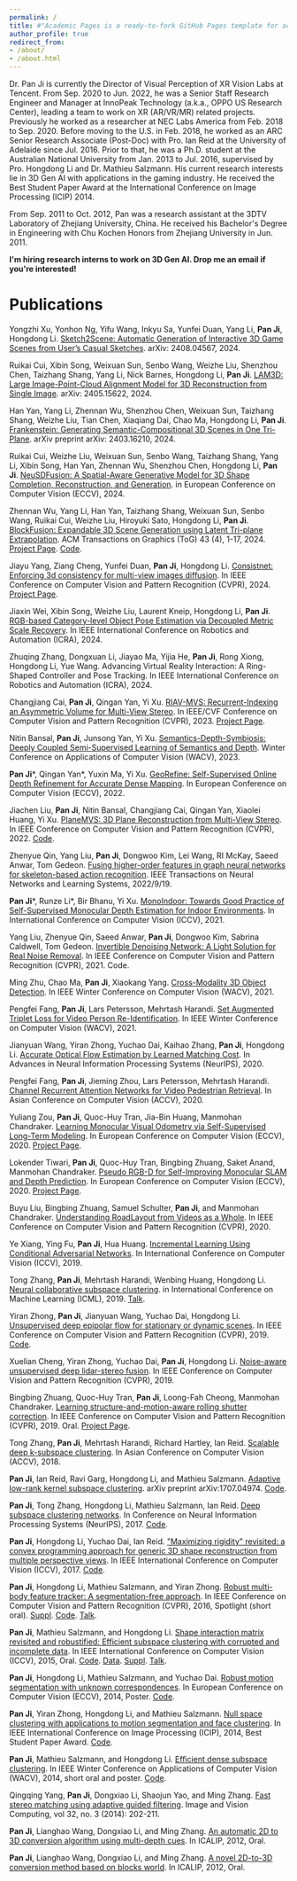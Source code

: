```yaml
---
permalink: /
title: #"Academic Pages is a ready-to-fork GitHub Pages template for academic personal websites"
author_profile: true
redirect_from: 
- /about/
- /about.html
---
```


Dr. Pan Ji is currently the Director of Visual Perception of XR Vision Labs at Tencent. From Sep. 2020 to Jun. 2022, he was a Senior Staff Research Engineer and Manager at InnoPeak Technology (a.k.a., OPPO US Research Center), leading a team to work on XR (AR/VR/MR) related projects. Previously he worked as a researcher at NEC Labs America from Feb. 2018 to Sep. 2020. Before moving to the U.S. in Feb. 2018, he worked as an ARC Senior Research Associate (Post-Doc) with Pro. Ian Reid at the University of Adelaide since Jul. 2016. Prior to that, he was a Ph.D. student at the Australian National University from Jan. 2013 to Jul. 2016, supervised by Pro. Hongdong Li and Dr. Mathieu Salzmann.  His current research interests lie in 3D Gen AI with applications in the gaming industry. He received the Best Student Paper Award at the International Conference on Image Processing (ICIP) 2014.

From Sep. 2011 to Oct. 2012, Pan was a research assistant at the 3DTV Laboratory of Zhejiang  University, China. He received his Bachelor's Degree in Engineering with Chu Kochen Honors from Zhejiang University in Jun. 2011.

**I'm hiring research interns to work on 3D Gen AI. Drop me an email if you're interested!**

# Publications
Yongzhi Xu, Yonhon Ng, Yifu Wang, Inkyu Sa, Yunfei Duan, Yang Li, **Pan Ji**, Hongdong Li. [Sketch2Scene: Automatic Generation of Interactive 3D Game Scenes from User’s Casual Sketches](https://arxiv.org/pdf/2408.04567). arXiv: 2408.04567, 2024.

Ruikai Cui, Xibin Song, Weixuan Sun, Senbo Wang, Weizhe Liu, Shenzhou Chen, Taizhang Shang, Yang Li, Nick Barnes, Hongdong Li, **Pan Ji**. [LAM3D: Large Image-Point-Cloud Alignment Model for 3D Reconstruction from Single Image](https://arxiv.org/pdf/2405.15622). arXiv: 2405.15622, 2024.

Han Yan, Yang Li, Zhennan Wu, Shenzhou Chen, Weixuan Sun, Taizhang Shang, Weizhe Liu, Tian Chen, Xiaqiang Dai, Chao Ma, Hongdong Li, **Pan Ji**. [Frankenstein: Generating Semantic-Compositional 3D Scenes in One Tri-Plane](https://arxiv.org/pdf/2403.16210). arXiv preprint arXiv: 2403.16210, 2024.

Ruikai Cui, Weizhe Liu, Weixuan Sun, Senbo Wang, Taizhang Shang, Yang Li, Xibin Song, Han Yan, Zhennan Wu, Shenzhou Chen, Hongdong Li, **Pan Ji**. [NeuSDFusion: A Spatial-Aware Generative Model for 3D Shape Completion, Reconstruction, and Generation](https://arxiv.org/abs/2403.18241). in European Conference on Computer Vision (ECCV), 2024.

Zhennan Wu, Yang Li, Han Yan, Taizhang Shang, Weixuan Sun, Senbo Wang, Ruikai Cui, Weizhe Liu, Hiroyuki Sato, Hongdong Li, **Pan Ji**. [BlockFusion: Expandable 3D Scene Generation using Latent Tri-plane Extrapolation](https://arxiv.org/abs/2401.17053). ACM Transactions on Graphics (ToG) 43 (4), 1-17, 2024. [Project Page](https://yang-l1.github.io/blockfusion/). [Code](https://github.com/Tencent/BlockFusion).

Jiayu Yang, Ziang Cheng, Yunfei Duan, **Pan Ji**, Hongdong Li. [Consistnet: Enforcing 3d consistency for multi-view images diffusion](https://arxiv.org/abs/2310.10343). In IEEE Conference on Computer Vision and Pattern Recognition (CVPR), 2024. [Project Page](https://jiayuyang.github.io/Consist_Net/).

Jiaxin Wei, Xibin Song, Weizhe Liu, Laurent Kneip, Hongdong Li, **Pan Ji**. [RGB-based Category-level Object Pose Estimation via Decoupled Metric Scale Recovery](https://arxiv.org/abs/2309.10255). In IEEE International Conference on Robotics and Automation (ICRA), 2024.

Zhuqing Zhang, Dongxuan Li, Jiayao Ma, Yijia He, **Pan Ji**, Rong Xiong, Hongdong Li, Yue Wang. Advancing Virtual Reality Interaction: A Ring-Shaped Controller and Pose Tracking. In IEEE International Conference on Robotics and Automation (ICRA), 2024.

Changjiang Cai, **Pan Ji**, Qingan Yan, Yi Xu. [RIAV-MVS: Recurrent-Indexing an Asymmetric Volume for Multi-View Stereo](http://openaccess.thecvf.com/content/CVPR2023/html/Cai_RIAV-MVS_Recurrent-Indexing_an_Asymmetric_Volume_for_Multi-View_Stereo_CVPR_2023_paper.html). In IEEE/CVF Conference on Computer Vision and Pattern Recognition (CVPR), 2023. [Project Page](http://www.changjiangcai.com/riav-mvs.github.io/).

Nitin Bansal, **Pan Ji**, Junsong Yan, Yi Xu. [Semantics-Depth-Symbiosis: Deeply Coupled Semi-Supervised Learning of Semantics and Depth](https://arxiv.org/pdf/2206.10562.pdf). Winter Conference on Applications of Computer Vision (WACV), 2023.

**Pan Ji***, Qingan Yan*, Yuxin Ma, Yi Xu. [GeoRefine: Self-Supervised Online Depth Refinement for Accurate Dense Mapping](https://arxiv.org/abs/2205.01656). In European Conference on Computer Vision (ECCV), 2022.

Jiachen Liu, **Pan Ji**, Nitin Bansal, Changjiang Cai, Qingan Yan, Xiaolei Huang, Yi Xu. [PlaneMVS: 3D Plane Reconstruction from Multi-View Stereo](https://arxiv.org/abs/2203.12082). In IEEE Conference on Computer Vision and Pattern Recognition (CVPR), 2022. [Code](https://github.com/oppo-us-research/PlaneMVS).

Zhenyue Qin, Yang Liu, **Pan Ji**, Dongwoo Kim, Lei Wang, RI McKay, Saeed Anwar, Tom Gedeon. [Fusing higher-order features in graph neural networks for skeleton-based action recognition](https://ieeexplore.ieee.org/abstract/document/9895208/). IEEE Transactions on Neural Networks and Learning Systems, 2022/9/19.

**Pan Ji***, Runze Li*, Bir Bhanu, Yi Xu. [MonoIndoor: Towards Good Practice of Self-Supervised Monocular Depth Estimation for Indoor Environments](https://arxiv.org/pdf/2107.12429.pdf). In International Conference on Computer Vision (ICCV), 2021. 

Yang Liu, Zhenyue Qin, Saeed Anwar, **Pan Ji**, Dongwoo Kim, Sabrina Caldwell, Tom Gedeon. [Invertible Denoising Network: A Light Solution for Real Noise Removal](https://arxiv.org/pdf/2104.10546.pdf). In IEEE Conference on Computer Vision and Pattern Recognition (CVPR), 2021. Code.

Ming Zhu, Chao Ma, **Pan Ji**, Xiaokang Yang.  [Cross-Modality 3D Object Detection](https://arxiv.org/abs/2008.10436).  In IEEE Winter Conference on Computer Vision (WACV), 2021.

Pengfei Fang, **Pan Ji**, Lars Petersson, Mehrtash Harandi. [Set Augmented Triplet Loss for Video Person Re-Identification](https://arxiv.org/abs/2011.00774).  In IEEE Winter Conference on Computer Vision (WACV), 2021.

Jianyuan Wang, Yiran Zhong, Yuchao Dai, Kaihao Zhang, **Pan Ji**, Hongdong Li. [Accurate Optical Flow Estimation by Learned Matching Cost](https://arxiv.org/abs/2010.14851). In  Advances in Neural Information Processing Systems (NeurIPS), 2020.

Pengfei Fang, **Pan Ji**, Jieming Zhou, Lars Petersson, Mehrtash Harandi. [Channel Recurrent Attention Networks for Video Pedestrian Retrieval](https://arxiv.org/abs/2010.03108).  In Asian Conference on Computer Vision (ACCV), 2020.

Yuliang Zou, **Pan Ji**, Quoc-Huy Tran, Jia-Bin Huang, Manmohan Chandraker. [Learning Monocular Visual Odometry via Self-Supervised Long-Term Modeling](https://arxiv.org/abs/2007.10983). In European Conference on Computer Vision (ECCV), 2020. [Project Page](https://yuliang.vision/LTMVO/).

Lokender Tiwari, **Pan Ji**, Quoc-Huy Tran, Bingbing Zhuang, Saket Anand, Manmohan Chandraker. [Pseudo RGB-D for Self-Improving Monocular SLAM and Depth Prediction](https://arxiv.org/abs/2004.10681). In European Conference on Computer Vision (ECCV), 2020. [Project Page](https://lokender.github.io/self-improving-SLAM.html).

Buyu Liu, Bingbing Zhuang, Samuel Schulter, **Pan Ji**, and Manmohan Chandraker. [Understanding RoadLayout from Videos as a Whole](https://openaccess.thecvf.com/content_CVPR_2020/papers/Liu_Understanding_Road_Layout_From_Videos_as_a_Whole_CVPR_2020_paper.pdf). In IEEE Conference on Computer Vision and Pattern Recognition (CVPR), 2020.

Ye Xiang, Ying Fu, **Pan Ji**, Hua Huang. [Incremental Learning Using Conditional Adversarial Networks](https://openaccess.thecvf.com/content_ICCV_2019/html/Xiang_Incremental_Learning_Using_Conditional_Adversarial_Networks_ICCV_2019_paper.html). In International Conference on Computer Vision (ICCV), 2019. 

Tong Zhang, **Pan Ji**, Mehrtash Harandi, Wenbing Huang, Hongdong Li. [Neural collaborative subspace clustering](https://arxiv.org/abs/1904.10596). in International Conference on Machine Learning (ICML), 2019. [Talk](https://slideslive.com/38917411/unsupervised-learning).

Yiran Zhong, **Pan Ji**, Jianyuan Wang, Yuchao Dai, Hongdong Li. [Unsupervised deep epipolar flow for stationary or dynamic scenes](https://arxiv.org/abs/1904.03848). In IEEE Conference on Computer Vision and Pattern Recognition (CVPR), 2019. [Code](https://github.com/yiranzhong/EPIflow).

Xuelian Cheng, Yiran Zhong, Yuchao Dai, **Pan Ji**, Hongdong Li. [Noise-aware unsupervised deep lidar-stereo fusion](https://arxiv.org/abs/1904.03868). In IEEE Conference on Computer Vision and Pattern Recognition (CVPR), 2019.

Bingbing Zhuang, Quoc-Huy Tran, **Pan Ji**, Loong-Fah Cheong, Manmohan Chandraker. [Learning structure-and-motion-aware rolling shutter correction](https://openaccess.thecvf.com/content_CVPR_2019/papers/Zhuang_Learning_Structure-And-Motion-Aware_Rolling_Shutter_Correction_CVPR_2019_paper.pdf). In IEEE Conference on Computer Vision and Pattern Recognition (CVPR), 2019. Oral. [Project Page](https://www.nec-labs.com/research/media-analytics/projects/structure-and-motion-aware-rolling-shutter-correction/).

Tong Zhang, **Pan Ji**, Mehrtash Harandi, Richard Hartley, Ian Reid. [Scalable deep k-subspace clustering](https://arxiv.org/abs/1811.01045). In Asian Conference on Computer Vision (ACCV), 2018.

**Pan Ji**, Ian Reid, Ravi Garg, Hongdong Li, and Mathieu Salzmann. [Adaptive low-rank kernel subspace clustering](https://www.researchgate.net/publication/318488020_Adaptive_Low-Rank_Kernel_Subspace_Clustering).  arXiv preprint arXiv:1707.04974. [Code](https://github.com/panji530/Low-rank-kernel-subspace-clustering).

**Pan Ji**, Tong Zhang, Hongdong Li, Mathieu Salzmann, Ian Reid. [Deep subspace clustering networks](https://proceedings.neurips.cc/paper_files/paper/2017/file/e369853df766fa44e1ed0ff613f563bd-Paper.pdf). In Conference on Neural Information Processing Systems (NeurIPS), 2017. [Code](https://github.com/panji530/Deep-subspace-clustering-networks).

**Pan Ji**, Hongdong Li, Yuchao Dai, Ian Reid. ["Maximizing rigidity" revisited: a convex programming approach for generic 3D shape reconstruction from multiple perspective views](). In IEEE International Conference on Computer Vision (ICCV), 2017. [Code]().

**Pan Ji**, Hongdong Li, Mathieu Salzmann, and Yiran Zhong. [Robust multi-body feature tracker: A segmentation-free approach](https://arxiv.org/abs/1603.00110). In IEEE Conference on Computer Vision and Pattern Recognition (CVPR), 2016, Spotlight (short oral). [Suppl](https://docs.google.com/viewer?a=v&pid=sites&srcid=ZGVmYXVsdGRvbWFpbnxwZXRlcmppMTk5MHxneDozYWU3NGY3MDI3OGVlYWI1). [Code](https://github.com/panji530/Multi-body-KLT-Tracker). [Talk](https://www.youtube.com/watch?v=gg1MjXpmvhQ).

**Pan Ji**, Mathieu Salzmann, and Hongdong Li. [Shape interaction matrix revisited and robustified:  Efficient subspace clustering with corrupted and incomplete data](https://arxiv.org/abs/1509.02649). In IEEE International Conference on Computer Vision (ICCV), 2015, Oral. [Code](https://github.com/panji530/Robust-shape-interaction-matrix). [Data](http://vision.jhu.edu/data/). [Suppl](https://www.researchgate.net/profile/Pan-Ji-2/publication/290821443_RSIM-supp/links/569c414608aeeea985a5b12a/RSIM-supp.pdf). [Talk](https://videolectures.net/iccv2015_ji_incomplete_data/).

**Pan Ji**, Hongdong Li, Mathieu Salzmann, and Yuchao Dai. [Robust motion segmentation with unknown correspondences](https://www.researchgate.net/publication/263277862_Robust_Motion_Segmentation_With_Unknown_Correspondences). In European Conference on Computer Vision (ECCV), 2014, Poster. [Code](https://github.com/panji530/Motion-segmentation-with-unknown-correspondences).

**Pan Ji**, Yiran Zhong, Hongdong Li, and Mathieu Salzmann. [Null space clustering with applications to motion segmentation and face clustering](https://www.researchgate.net/publication/263011414_Null_space_clustering_with_applications_to_motion_segmentation_and_face_clustering). In IEEE International Conference on Image Processing (ICIP), 2014, Best Student Paper Award. [Code](https://github.com/panji530/Null-space-clustering).

**Pan Ji**, Mathieu Salzmann, and Hongdong Li. [Efficient dense subspace clustering](https://www.researchgate.net/publication/261989058_Efficient_Dense_Subspace_Clustering). In IEEE Winter Conference on Applications of Computer Vision (WACV), 2014, short oral and poster. [Code](https://github.com/panji530/EDSC).

Qingqing Yang, **Pan Ji**, Dongxiao Li, Shaojun Yao, and Ming Zhang. [Fast stereo matching using adaptive guided filtering](https://www.sciencedirect.com/science/article/abs/pii/S0262885614000134). Image and Vision Computing, vol 32, no. 3 (2014): 202-211.

**Pan Ji**, Lianghao Wang, Dongxiao Li, and Ming Zhang. [An automatic 2D to 3D conversion algorithm using multi-depth cues](https://ieeexplore.ieee.org/document/6376677). In ICALIP, 2012, Oral.

**Pan Ji**, Lianghao Wang, Dongxiao Li, and Ming Zhang. [A novel 2D-to-3D conversion method based on blocks world](https://ieeexplore.ieee.org/document/6376676). In ICALIP, 2012, Oral.
